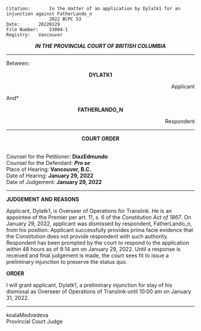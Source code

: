 	Citation:       In the matter of an application by Dylatk1 for an injunction against FatherLando_n
                	2022 BCPC 53
	Date:		20220129
	File Number:	33004-1
	Registry:	Vancouver

<p align="center"><b><i>
				IN THE PROVINCIAL COURT OF BRITISH COLUMBIA
</b></i>

---

Between:
<p align="center">  <b> DYLATK1	  </b>
<p align="right">		    Applicant
<p> And*
<p align="center">  <b>	FATHERLANDO_N 		</b> 
<p align="right">		    Respondent

  ---
	
<p align="center"><b>		
				COURT ORDER
</b>

<br>				Counsel for the Petitioner: **DiazEdmundo**
<br>				Counsel for the Defendant: ***Pro se***
<br>				Place of Hearing: **Vancouver, B.C.**
<br>				Date of Hearing: **January 29, 2022**
<br>				Date of Judgement: **January 29, 2022**

---

**JUDGEMENT AND REASONS**

Applicant, Dylatk1, is Overseer of Operations for Translink. He is an appointee of the Premier per art. 11, s. 6 of the *Constitution Act of 1867*. On January 29, 2022, applicant was dismissed by respondent, FatherLando_n, from his position. Applicant successfully provides prima facie evidence that the Constitution does not provide respondent with such authority. Respondent has been prompted by the court to respond to the application within 48 hours as of 9:14 am on January 29, 2022. Until a response is received and final judgement is made, the court sees fit to issue a preliminary injunction to preserve the status quo.
  
**ORDER**

I will grant applicant, Dylatk1, a preliminary injunction for stay of his dismissal as Overseer of Operations of Translink until 10:00 am on January 31, 2022.
  
---
koalaMedvedeva <br> Provincial Court Judge
